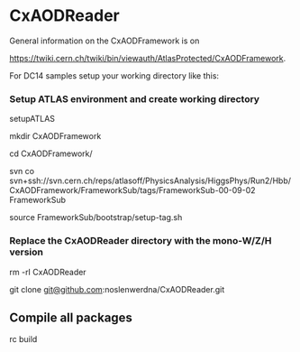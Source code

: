# CxAODReader

General information on the CxAODFramework is on 

https://twiki.cern.ch/twiki/bin/viewauth/AtlasProtected/CxAODFramework.

For DC14 samples setup your working directory like this:

### Setup ATLAS environment and create working directory

setupATLAS

mkdir CxAODFramework

cd CxAODFramework/

svn co svn+ssh://svn.cern.ch/reps/atlasoff/PhysicsAnalysis/HiggsPhys/Run2/Hbb/CxAODFramework/FrameworkSub/tags/FrameworkSub-00-09-02 FrameworkSub

source FrameworkSub/bootstrap/setup-tag.sh

### Replace the CxAODReader directory with the mono-W/Z/H version

rm -rI CxAODReader

git clone git@github.com:noslenwerdna/CxAODReader.git

## Compile all packages

rc build
